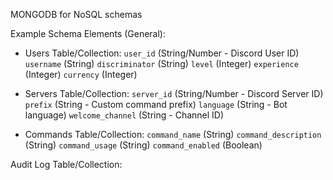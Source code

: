 MONGODB for NoSQL schemas

Example Schema Elements (General):

* Users Table/Collection:
`user_id` (String/Number - Discord User ID)
`username` (String)
`discriminator` (String)
`level` (Integer)
`experience` (Integer)
`currency` (Integer)

* Servers Table/Collection:
`server_id` (String/Number - Discord Server ID)
`prefix` (String - Custom command prefix)
`language` (String - Bot language)
`welcome_channel` (String - Channel ID)

* Commands Table/Collection:
`command_name` (String)
`command_description` (String)
`command_usage` (String)
`command_enabled` (Boolean)

Audit Log Table/Collection:
